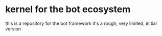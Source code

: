 # kernel for the bot ecosystem
this is a repository for the bot framework
it's a rough, very limited, initial version
